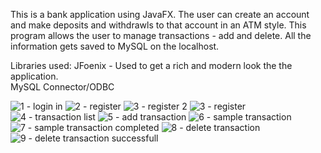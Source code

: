 This is a bank application using JavaFX. The user can create an account and make deposits and withdrawls to that account in an ATM style. 
This program allows the user to manage transactions - add and delete.
All the information gets saved to MySQL on the localhost. 

Libraries used:
JFoenix - Used to get a rich and modern look the the application.  
MySQL Connector/ODBC

![1 - login in](https://user-images.githubusercontent.com/5117934/48655558-4fbaa680-e9cd-11e8-9149-4eca5b461447.png)
![2 - register](https://user-images.githubusercontent.com/5117934/48655595-d7a0b080-e9cd-11e8-8dbe-d2e9b9fb33e5.png)
![3 - register 2](https://user-images.githubusercontent.com/5117934/48655596-d7a0b080-e9cd-11e8-962f-35f6d60d95c6.png)
![3 - register](https://user-images.githubusercontent.com/5117934/48655597-d7a0b080-e9cd-11e8-8260-ce8635721490.png)
![4 - transaction list](https://user-images.githubusercontent.com/5117934/48655598-d7a0b080-e9cd-11e8-8d8b-7d6a641c31b4.png)
![5 - add transaction](https://user-images.githubusercontent.com/5117934/48655599-d7a0b080-e9cd-11e8-8a42-591a730e1128.png)
![6 - sample transaction](https://user-images.githubusercontent.com/5117934/48655604-e8512680-e9cd-11e8-9c2f-1a9ec9ab75ed.png)
![7 - sample transaction completed](https://user-images.githubusercontent.com/5117934/48655605-e8512680-e9cd-11e8-963e-86912d12073b.png)
![8 - delete transaction](https://user-images.githubusercontent.com/5117934/48655607-ea1aea00-e9cd-11e8-826d-f423239475d9.png)
![9 - delete transaction successfull](https://user-images.githubusercontent.com/5117934/48655609-ec7d4400-e9cd-11e8-816d-e450c4834fe1.png)
